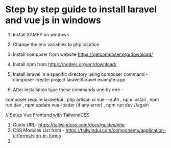 # Step by step guide to install laravel and vue js in windows

1. Install XAMPP on windows
2. Change the env variables to php location
3. Install composer from website https://getcomposer.org/download/
4. Install npm from https://nodejs.org/en/download/
4. Install laravel in a specific directory using composer command - 
   composer create-project laravel/laravel example-app

5. After installation type these commands one by one -
   
composer require laravel/ui ,
php artisan ui vue --auth ,
npm install ,
npm run dev ,
npm update vue-loader (if any error) ,
npm run dev //again 
   
   
   
   
// Setup Vue Frontend with TailwindCSS
1. Guide URL- https://tailwindcss.com/docs/guides/vite
2. CSS Modules List from - https://tailwindui.com/components/application-ui/forms/sign-in-forms
3. 
